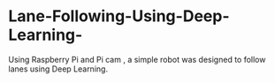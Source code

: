 # Lane-Following-Using-Deep-Learning-
Using Raspberry Pi and Pi cam , a simple robot was designed to follow lanes using Deep Learning.
